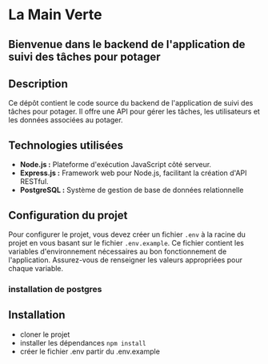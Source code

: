 # La Main Verte

## Bienvenue dans le backend de l'application de suivi des tâches pour potager

## Description

Ce dépôt contient le code source du backend de l'application de suivi des tâches pour potager. Il offre une API pour gérer les tâches, les utilisateurs et les données associées au potager.

## Technologies utilisées

- **Node.js :** Plateforme d'exécution JavaScript côté serveur.
- **Express.js :** Framework web pour Node.js, facilitant la création d'API RESTful.
- **PostgreSQL :** Système de gestion de base de données relationnelle


## Configuration du projet

Pour configurer le projet, vous devez créer un fichier `.env` à la racine du projet en vous basant sur le fichier `.env.example`. Ce fichier contient les variables d'environnement nécessaires au bon fonctionnement de l'application. Assurez-vous de renseigner les valeurs appropriées pour chaque variable.

### installation de postgres

## Installation
- cloner le projet
- installer les dépendances `npm install`
- créer le fichier .env  partir du .env.example
